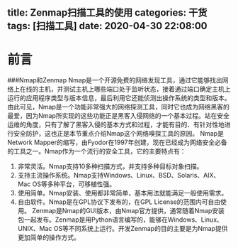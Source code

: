 title: Zenmap扫描工具的使用
categories: 干货
tags: [扫描工具]
date: 2020-04-30 22:08:00
---
前言
===
###Nmap和Zenmap
  Nmap是一个开源免费的网络发现工具，通过它能够找出网络上在线的主机，并测试主机上哪些端口处于监听状态，接着通过端口确定主机上运行的应用程序类型与版本信息，最后利用它还能侦测出操作系统的类型和版本。由此可见，Nmap是一个功能非常强大的网络探测工具，同时它也成为网络黑客的最爱，因为Nmap所实现的这些功能正是黑客入侵网络的一个基本过程。站在安全运维的角度，只有了解了黑客入侵的基本方式和过程，才能有目的、有针对性地进行安全防护，这也正是本节重点介绍Nmap这个网络嗅探工具的原因。
Nmap是Network Mapper的缩写，由Fyodor在1997年创建，现在已经成为网络安全必备的工具之一。Nmap作为一个流行的安全工具，它的主要特点有：
1. 非常灵活。Nmap支持10多种扫描方式，并支持多种目标对象扫描。
2. 支持主流操作系统。Nmap支持Windows、Linux、BSD、Solaris、AIX、Mac OS等多种平台，可移植性强。
3. 使用简单。Nmap安装、使用都非常简单，基本用法就能满足一般使用需求。
4. 自由软件。Nmap是在GPL协议下发布的，在GPL License的范围内可自由使用。
Zenmap是Nmap的GUI版本，由Nmap官方提供，通常随着Nmap安装包一起发布。Zenmap是用Python语言编写的，能够在Windows、Linux、UNIX、Mac OS等不同系统上运行。开发Zenmap的目的主要是为Nmap提供更加简单的操作方式。